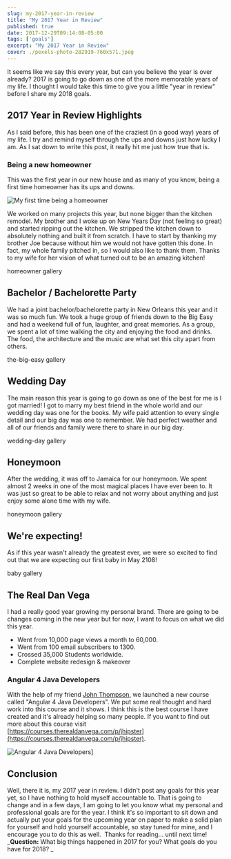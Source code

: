 ```yaml
---
slug: my-2017-year-in-review
title: "My 2017 Year in Review"
published: true
date: 2017-12-29T09:14:08-05:00
tags: ['goals']
excerpt: "My 2017 Year in Review"
cover: ./pexels-photo-282919-760x571.jpeg
---
```


It seems like we say this every year, but can you believe the year is over already? 2017 is going to go down as one of the more memorable years of my life. I thought I would take this time to give you a little "year in review" before I share my 2018 goals. 

## 2017 Year in Review Highlights

As I said before, this has been one of the craziest (in a good way) years of my life. I try and remind myself through the ups and downs just how lucky I am. As I sat down to write this post, it really hit me just how true that is. 

### Being a new homeowner

This was the first year in our new house and as many of you know, being a first time homeowner has its ups and downs.  

![My first time being a homeowner](./IMG_3572-1024x768.jpg)

We worked on many projects this year, but none bigger than the kitchen remodel. My brother and I woke up on New Years Day (not feeling so great) and started ripping out the kitchen. We stripped the kitchen down to absolutely nothing and built it from scratch. I have to start by thanking my brother Joe because without him we would not have gotten this done. In fact, my whole family pitched in, so I would also like to thank them. Thanks to my wife for her vision of what turned out to be an amazing kitchen!  

homeowner gallery

## Bachelor / Bachelorette Party 

We had a joint bachelor/bachelorette party in New Orleans this year and it was so much fun. We took a huge group of friends down to the Big Easy and had a weekend full of fun, laughter, and great memories. As a group, we spent a lot of time walking the city and enjoying the food and drinks. The food, the architecture and the music are what set this city apart from others. 

the-big-easy gallery

## Wedding Day

The main reason this year is going to go down as one of the best for me is I got married! I got to marry my best friend in the whole world and our wedding day was one for the books. My wife paid attention to every single detail and our big day was one to remember. We had perfect weather and all of our friends and family were there to share in our big day.  

wedding-day gallery

## Honeymoon

After the wedding, it was off to Jamaica for our honeymoon. We spent almost 2 weeks in one of the most magical places I have ever been to. It was just so great to be able to relax and not worry about anything and just enjoy some alone time with my wife.  

honeymoon gallery

## We're expecting! 

As if this year wasn't already the greatest ever, we were so excited to find out that we are expecting our first baby in May 2108!  

baby gallery

## The Real Dan Vega

I had a really good year growing my personal brand. There are going to be changes coming in the new year but for now, I want to focus on what we did this year.

*   Went from 10,000 page views a month to 60,000.
*   Went from 100 email subscribers to 1300.
*   Crossed 35,000 Students worldwide. 
*   Complete website redesign & makeover

### Angular 4 Java Developers

With the help of my friend [John Thompson,](http://springframeworkguru.com) we launched a new course called "Angular 4 Java Developers". We put some real thought and hard work into this course and it shows. I think this is the best course I have created and it's already helping so many people. If you want to find out more about this course visit [https://courses.therealdanvega.com/p/jhipster](https://courses.therealdanvega.com/p/jhipster). 

![Angular 4 Java Developers](./UdemyJohnDan02-1024x576.png)]

## Conclusion

Well, there it is, my 2017 year in review. I didn't post any goals for this year yet, so I have nothing to hold myself accountable to. That is going to change and in a few days, I am going to let you know what my personal and professional goals are for the year. I think it's so important to sit down and actually put your goals for the upcoming year on paper to make a solid plan for yourself and hold yourself accountable, so stay tuned for mine, and I encourage you to do this as well.  Thanks for reading... until next time! _**Question:** What big things happened in 2017 for you? What goals do you have for 2018? _